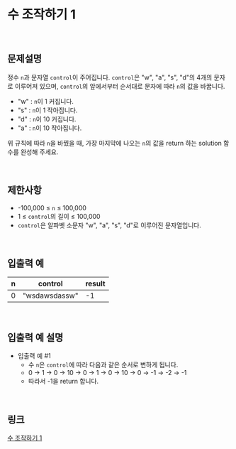 # 수 조작하기 1

<br>

## 문제설명
정수 `n`과 문자열 `control`이 주어집니다. `control`은 "w", "a", "s", "d"의 4개의 문자로 이루어져 있으며, `control`의 앞에서부터 순서대로 문자에 따라 `n`의 값을 바꿉니다.

- "w" : `n`이 1 커집니다.
- "s" : `n`이 1 작아집니다.
- "d" : `n`이 10 커집니다.
- "a" : `n`이 10 작아집니다.

위 규칙에 따라 `n`을 바꿨을 때, 가장 마지막에 나오는 `n`의 값을 return 하는 solution 함수를 완성해 주세요.

<br>

## 제한사항
- -100,000 ≤ `n` ≤ 100,000
- 1 ≤ `control`의 길이 ≤ 100,000
- `control`은 알파벳 소문자 "w", "a", "s", "d"로 이루어진 문자열입니다.

<br>

## 입출력 예
| n | control | result |
|---|---|---|
| 0 | "wsdawsdassw" | -1 |

<br>

## 입출력 예 설명
- 입출력 예 #1
    - 수 `n`은 `control`에 따라 다음과 같은 순서로 변하게 됩니다.
    - 0 → 1 → 0 → 10 → 0 → 1 → 0 → 10 → 0 → -1 → -2 → -1
    - 따라서 -1을 return 합니다.

<br>

## 링크
[수 조작하기 1](https://school.programmers.co.kr/learn/courses/30/lessons/181926)

